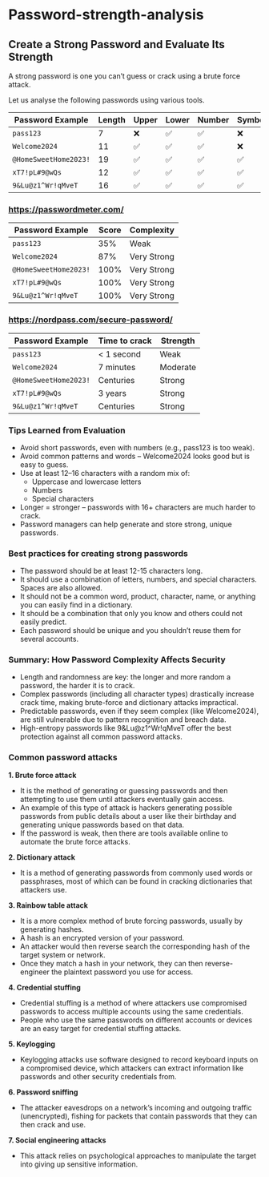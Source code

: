 # Password-strength-analysis

## Create a Strong Password and Evaluate Its Strength

A strong password is one you can’t guess or crack using a brute force attack.

Let us analyse the following passwords using various tools.

| Password Example      | Length | Upper | Lower | Number | Symbol | 
| --------------------- | ------ | ----- | ----- | ------ | ------ | 
| `pass123`             | 7      | ❌     | ✅     | ✅      | ❌      | 
| `Welcome2024`         | 11     | ✅     | ✅     | ✅      | ❌      | 
| `@HomeSweetHome2023!` | 19     | ✅     | ✅     | ✅      | ✅      | 
| `xT7!pL#9@wQs`        | 12     | ✅     | ✅     | ✅      | ✅      | 
| `9&Lu@z1^Wr!qMveT`    | 16     | ✅     | ✅     | ✅      | ✅      | 


### https://passwordmeter.com/

| Password Example      | Score | Complexity |
| --------------------- | ------ | -------|
| `pass123`             | 35% | Weak | 
| `Welcome2024`         | 87% | Very Strong | 
| `@HomeSweetHome2023!` | 100% | Very Strong | 
| `xT7!pL#9@wQs`        | 100% | Very Strong | 
| `9&Lu@z1^Wr!qMveT`    | 100% | Very Strong |

### https://nordpass.com/secure-password/

| Password Example      | Time to crack | Strength |
| --------------------- | ------ | -------|
| `pass123`             | < 1 second | Weak | 
| `Welcome2024`         | 7 minutes | Moderate | 
| `@HomeSweetHome2023!` | Centuries | Strong | 
| `xT7!pL#9@wQs`        | 3 years | Strong | 
| `9&Lu@z1^Wr!qMveT`    | Centuries | Strong |

### Tips Learned from Evaluation

- Avoid short passwords, even with numbers (e.g., pass123 is too weak).
- Avoid common patterns and words – Welcome2024 looks good but is easy to guess.
- Use at least 12–16 characters with a random mix of:
  - Uppercase and lowercase letters
  - Numbers
  - Special characters
- Longer = stronger – passwords with 16+ characters are much harder to crack.
- Password managers can help generate and store strong, unique passwords.

### Best practices for creating strong passwords

- The password should be at least 12-15 characters long.
- It should use a combination of letters, numbers, and special characters. Spaces are also allowed.
- It should not be a common word, product, character, name, or anything you can easily find in a dictionary.
- It should be a combination that only you know and others could not easily predict.
- Each password should be unique and you shouldn’t reuse them for several accounts.

### Summary: How Password Complexity Affects Security

- Length and randomness are key: the longer and more random a password, the harder it is to crack.
- Complex passwords (including all character types) drastically increase crack time, making brute-force and dictionary attacks impractical.
- Predictable passwords, even if they seem complex (like Welcome2024), are still vulnerable due to pattern recognition and breach data.
- High-entropy passwords like 9&Lu@z1^Wr!qMveT offer the best protection against all common password attacks.

### Common password attacks

**1. Brute force attack**
- It is the method of generating or guessing passwords and then attempting to use them until attackers eventually gain access.
- An example of this type of attack is hackers generating possible passwords from public details about a user like their birthday and generating unique passwords based on that data.
- If the password is weak, then there are tools available online to automate the brute force attacks.

**2. Dictionary attack**
- It is a method of generating passwords from commonly used words or passphrases, most of which can be found in cracking dictionaries that attackers use.

**3. Rainbow table attack**
- It is a more complex method of brute forcing passwords, usually by generating hashes.
- A hash is an encrypted version of your password.
- An attacker would then reverse search the corresponding hash of the target system or network.
- Once they match a hash in your network, they can then reverse-engineer the plaintext password you use for access.

**4. Credential stuffing**
- Credential stuffing is a method of where attackers use compromised passwords to access multiple accounts using the same credentials.
- People who use the same passwords on different accounts or devices are an easy target for credential stuffing attacks.

**5. Keylogging**
- Keylogging attacks use software designed to record keyboard inputs on a compromised device, which attackers can extract information like passwords and other security credentials from.

**6. Password sniffing**
- The attacker eavesdrops on a network’s incoming and outgoing traffic (unencrypted), fishing for packets that contain passwords that they can then crack and use.

**7. Social engineering attacks**
- This attack relies on psychological approaches to manipulate the target into giving up sensitive information.
